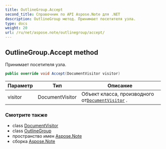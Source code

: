 ```yaml
---
title: OutlineGroup.Accept
second_title: Справочник по API Aspose.Note для .NET
description: OutlineGroup метод. Принимает посетителя узла.
type: docs
weight: 20
url: /ru/net/aspose.note/outlinegroup/accept/
---
```

## OutlineGroup.Accept method

Принимает посетителя узла.

```csharp
public override void Accept(DocumentVisitor visitor)
```

| Параметр | Тип | Описание |
| --- | --- | --- |
| visitor | DocumentVisitor | Объект класса, производного от[`DocumentVisitor`](../../documentvisitor/) . |

### Смотрите также

* class [DocumentVisitor](../../documentvisitor/)
* class [OutlineGroup](../)
* пространство имен [Aspose.Note](../../outlinegroup/)
* сборка [Aspose.Note](../../../)


